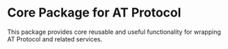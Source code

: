 # Core Package for AT Protocol

This package provides core reusable and useful functionality for wrapping AT Protocol and related services.
